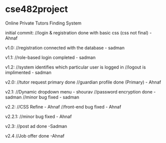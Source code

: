 # cse482project
Online Private Tutors Finding System

initial commit: 
	//login & registration done with basic css (css not final) -Ahnaf

v1.0: 
	//registration connected with the database - sadman

v1.1: 
	//role-based login completed - sadman

v1.2: 
	//system identifies which particular user is logged in //logout is implimented - sadman

v2.0: 
	//tutor request primary done //guardian profile done (Primary) - Ahnaf
	
v2.1:
	//Dynamic dropdown menu - shourav
	//password encryption done - sadman
	//minor bug fixed - sadman

v2.2:
     	//CSS Refine - Ahnaf
	//front-end bug fixed - Ahnaf

v2.2.1:
	//minor bug fixed - Ahnaf
	
v2.3:
	//post ad done -Sadman

v2.4
	//Job offer done -Ahnaf 
